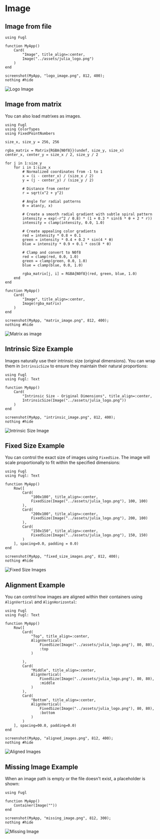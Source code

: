 # Image

## Image from file

``` @example LogoImageExample
using Fugl

function MyApp()
    Card(
        "Image", title_align=:center,
        Image("../assets/julia_logo.png")
    )
end

screenshot(MyApp, "logo_image.png", 812, 400);
nothing #hide
```

![Logo Image](logo_image.png)

## Image from matrix

You can also load matrixes as images.

``` @example MatrixImageExample
using Fugl
using ColorTypes
using FixedPointNumbers

size_x, size_y = 256, 256

rgba_matrix = Matrix{RGBA{N0f8}}(undef, size_y, size_x)
center_x, center_y = size_x / 2, size_y / 2

for j in 1:size_y
    for i in 1:size_x
        # Normalized coordinates from -1 to 1
        x = (i - center_x) / (size_x / 2)
        y = (j - center_y) / (size_y / 2)
        
        # Distance from center
        r = sqrt(x^2 + y^2)
        
        # Angle for radial patterns
        θ = atan(y, x)
        
        # Create a smooth radial gradient with subtle spiral pattern
        intensity = exp(-r^2 / 0.8) * (1 + 0.3 * sin(6 * θ + 2 * r))
        intensity = clamp(intensity, 0.0, 1.0)
        
        # Create appealing color gradients
        red = intensity * 0.8 + 0.1
        green = intensity * 0.4 + 0.2 * sin(4 * θ)
        blue = intensity * 0.9 + 0.1 * cos(8 * θ)
        
        # Clamp and convert to N0f8
        red = clamp(red, 0.0, 1.0)
        green = clamp(green, 0.0, 1.0)  
        blue = clamp(blue, 0.0, 1.0)
        
        rgba_matrix[j, i] = RGBA{N0f8}(red, green, blue, 1.0)
    end
end

function MyApp()
    Card(
        "Image", title_align=:center,
        Image(rgba_matrix)
    )
end

screenshot(MyApp, "matrix_image.png", 812, 400);
nothing #hide
```

![Matrix as image](matrix_image.png)

## Intrinsic Size Example

Images naturally use their intrinsic size (original dimensions). You can wrap them in `IntrinsicSize` to ensure they maintain their natural proportions:

``` @example IntrinsicSizeExample
using Fugl
using Fugl: Text

function MyApp()
    Card(
        "Intrinsic Size - Original Dimensions", title_align=:center,
        IntrinsicSize(Image("../assets/julia_logo.png"))
    )
end

screenshot(MyApp, "intrinsic_image.png", 812, 400);
nothing #hide
```

![Intrinsic Size Image](intrinsic_image.png)

## Fixed Size Example

You can control the exact size of images using `FixedSize`. The image will scale proportionally to fit within the specified dimensions:

``` @example FixedSizeExample
using Fugl
using Fugl: Text

function MyApp()
    Row([
        Card(
            "100x100", title_align=:center,
            FixedSize(Image("../assets/julia_logo.png"), 100, 100)
        ),
        Card(
            "200x100", title_align=:center,
            FixedSize(Image("../assets/julia_logo.png"), 200, 100)
        ),
        Card(
            "150x150", title_align=:center,
            FixedSize(Image("../assets/julia_logo.png"), 150, 150)
        )
    ], spacing=0.0, padding = 0.0)
end

screenshot(MyApp, "fixed_size_images.png", 812, 400);
nothing #hide
```

![Fixed Size Images](fixed_size_images.png)

## Alignment Example

You can control how images are aligned within their containers using `AlignVertical` and `AlignHorizontal`:

``` @example AlignmentExample
using Fugl
using Fugl: Text

function MyApp()
    Row([
        Card(
            "Top", title_align=:center,
            AlignVertical(
                FixedSize(Image("../assets/julia_logo.png"), 80, 80),
                :top
            )

        ),
        Card(
            "Middle", title_align=:center,
            AlignVertical(
                FixedSize(Image("../assets/julia_logo.png"), 80, 80),
                :middle
            )
        ),
        Card(
            "Bottom", title_align=:center,
            AlignVertical(
                FixedSize(Image("../assets/julia_logo.png"), 80, 80),
                :bottom
            )
        )
    ], spacing=00.0, padding=0.0)
end

screenshot(MyApp, "aligned_images.png", 812, 400);
nothing #hide
```

![Aligned Images](aligned_images.png)

## Missing Image Example

When an image path is empty or the file doesn't exist, a placeholder is shown:

``` @example MissingImageExample
using Fugl

function MyApp()
    Container(Image(""))
end

screenshot(MyApp, "missing_image.png", 812, 300);
nothing #hide
```

![Missing Image](missing_image.png)
